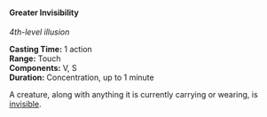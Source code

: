 #### Greater Invisibility
<!-- TODO Check and tag this spell -->
<!-- markdownlint-disable-next-line no-emphasis-as-heading -->
_4th-level illusion_

**Casting Time:** 1 action \
**Range:** Touch \
**Components:** V, S \
**Duration:** Concentration, up to 1 minute

A creature, along with anything it is currently carrying or wearing, is [invisible](#Conditions_invisible).
